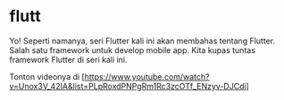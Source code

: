 # flutt

Yo! Seperti namanya, seri Flutter kali ini akan membahas tentang Flutter. Salah satu framework untuk develop mobile app. Kita kupas tuntas framework Flutter di seri kali ini.

Tonton videonya di [https://www.youtube.com/watch?v=Unox3V_42IA&list=PLpRoxdPNPgRm1Rc3zcOTf_ENzyv-DJCdi]